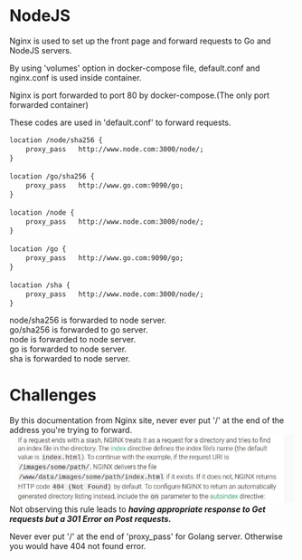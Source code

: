 # **NodeJS**

Nginx is used to set up the front page and forward requests to Go and NodeJS servers.

By using 'volumes' option in docker-compose file, default.conf and nginx.conf is used inside container.

Nginx is port forwarded to port 80 by docker-compose.(The only port forwarded container)

These codes are used in 'default.conf' to forward requests.
>
    location /node/sha256 {
        proxy_pass   http://www.node.com:3000/node/;
    }

    location /go/sha256 {
        proxy_pass   http://www.go.com:9090/go;
    }

    location /node {
        proxy_pass   http://www.node.com:3000/node/;
    }

    location /go {
        proxy_pass   http://www.go.com:9090/go;
    }

    location /sha {
        proxy_pass   http://www.node.com:3000/node/;
    }
>

node/sha256 is forwarded to node server.<br>
go/sha256 is forwarded to go server.<br>
node is forwarded to node server.<br>
go is forwarded to node server.<br>
sha is forwarded to node server.<br>

# Challenges
By this documentation from Nginx site, never ever put '/' at the end of the address you're trying to forward.
![this is an image](../Images/Nginx-doc.jpg)<br>
Not observing this rule leads to <i><b>having appropriate response to Get requests but a 301 Error on Post requests.</b></i>

Never ever put '/' at the end of 'proxy_pass' for Golang server. Otherwise you would have 404 not found error.